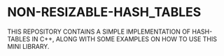 # NON-RESIZABLE-HASH_TABLES
THIS REPOSITORY CONTAINS A SIMPLE IMPLEMENTATION OF HASH-TABLES IN C++, ALONG WITH SOME EXAMPLES ON HOW TO USE THIS MINI LIBRARY.
